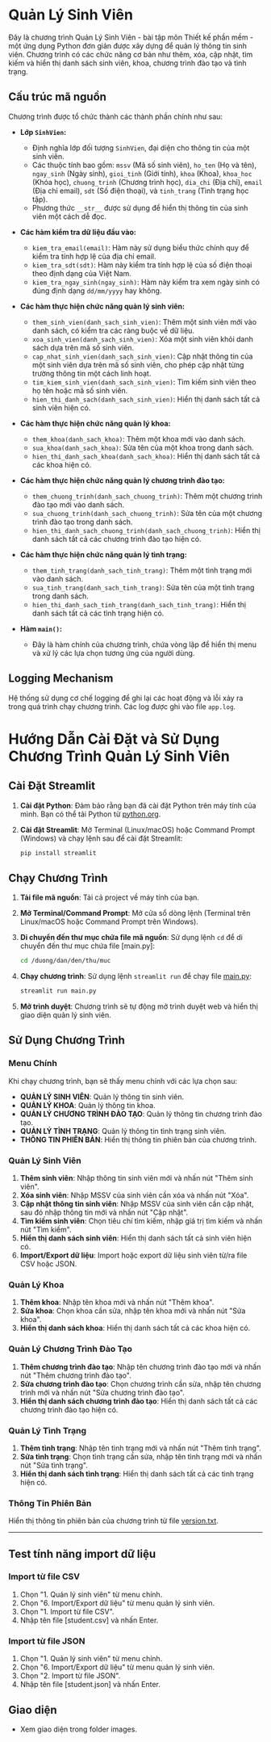 # Quản Lý Sinh Viên

Đây là chương trình Quản Lý Sinh Viên - bài tập môn Thiết kế phần mềm - một ứng dụng Python đơn giản được xây dựng để quản lý thông tin sinh viên. Chương trình có các chức năng cơ bản như thêm, xóa, cập nhật, tìm kiếm và hiển thị danh sách sinh viên, khoa, chương trình đào tạo và tình trạng.

## Cấu trúc mã nguồn

Chương trình được tổ chức thành các thành phần chính như sau:

- **Lớp `SinhVien`:**

  - Định nghĩa lớp đối tượng `SinhVien`, đại diện cho thông tin của một sinh viên.
  - Các thuộc tính bao gồm: `mssv` (Mã số sinh viên), `ho_ten` (Họ và tên), `ngay_sinh` (Ngày sinh), `gioi_tinh` (Giới tính), `khoa` (Khoa), `khoa_hoc` (Khóa học), `chuong_trinh` (Chương trình học), `dia_chi` (Địa chỉ), `email` (Địa chỉ email), `sdt` (Số điện thoại), và `tinh_trang` (Tình trạng học tập).
  - Phương thức `__str__` được sử dụng để hiển thị thông tin của sinh viên một cách dễ đọc.

- **Các hàm kiểm tra dữ liệu đầu vào:**

  - `kiem_tra_email(email)`: Hàm này sử dụng biểu thức chính quy để kiểm tra tính hợp lệ của địa chỉ email.
  - `kiem_tra_sdt(sdt)`: Hàm này kiểm tra tính hợp lệ của số điện thoại theo định dạng của Việt Nam.
  - `kiem_tra_ngay_sinh(ngay_sinh)`: Hàm này kiểm tra xem ngày sinh có đúng định dạng `dd/mm/yyyy` hay không.

- **Các hàm thực hiện chức năng quản lý sinh viên:**

  - `them_sinh_vien(danh_sach_sinh_vien)`: Thêm một sinh viên mới vào danh sách, có kiểm tra các ràng buộc về dữ liệu.
  - `xoa_sinh_vien(danh_sach_sinh_vien)`: Xóa một sinh viên khỏi danh sách dựa trên mã số sinh viên.
  - `cap_nhat_sinh_vien(danh_sach_sinh_vien)`: Cập nhật thông tin của một sinh viên dựa trên mã số sinh viên, cho phép cập nhật từng trường thông tin một cách linh hoạt.
  - `tim_kiem_sinh_vien(danh_sach_sinh_vien)`: Tìm kiếm sinh viên theo họ tên hoặc mã số sinh viên.
  - `hien_thi_danh_sach(danh_sach_sinh_vien)`: Hiển thị danh sách tất cả sinh viên hiện có.

- **Các hàm thực hiện chức năng quản lý khoa:**

  - `them_khoa(danh_sach_khoa)`: Thêm một khoa mới vào danh sách.
  - `sua_khoa(danh_sach_khoa)`: Sửa tên của một khoa trong danh sách.
  - `hien_thi_danh_sach_khoa(danh_sach_khoa)`: Hiển thị danh sách tất cả các khoa hiện có.

- **Các hàm thực hiện chức năng quản lý chương trình đào tạo:**

  - `them_chuong_trinh(danh_sach_chuong_trinh)`: Thêm một chương trình đào tạo mới vào danh sách.
  - `sua_chuong_trinh(danh_sach_chuong_trinh)`: Sửa tên của một chương trình đào tạo trong danh sách.
  - `hien_thi_danh_sach_chuong_trinh(danh_sach_chuong_trinh)`: Hiển thị danh sách tất cả các chương trình đào tạo hiện có.

- **Các hàm thực hiện chức năng quản lý tình trạng:**

  - `them_tinh_trang(danh_sach_tinh_trang)`: Thêm một tình trạng mới vào danh sách.
  - `sua_tinh_trang(danh_sach_tinh_trang)`: Sửa tên của một tình trạng trong danh sách.
  - `hien_thi_danh_sach_tinh_trang(danh_sach_tinh_trang)`: Hiển thị danh sách tất cả các tình trạng hiện có.

- **Hàm `main()`:**
  - Đây là hàm chính của chương trình, chứa vòng lặp để hiển thị menu và xử lý các lựa chọn tương ứng của người dùng.

## Logging Mechanism

Hệ thống sử dụng cơ chế logging để ghi lại các hoạt động và lỗi xảy ra trong quá trình chạy chương trình. Các log được ghi vào file `app.log`.

# Hướng Dẫn Cài Đặt và Sử Dụng Chương Trình Quản Lý Sinh Viên

## Cài Đặt Streamlit

1. **Cài đặt Python**: Đảm bảo rằng bạn đã cài đặt Python trên máy tính của mình. Bạn có thể tải Python từ [python.org](https://www.python.org/downloads/).

2. **Cài đặt Streamlit**: Mở Terminal (Linux/macOS) hoặc Command Prompt (Windows) và chạy lệnh sau để cài đặt Streamlit:
    ```sh
    pip install streamlit
    ```

## Chạy Chương Trình

1. **Tải file mã nguồn**: Tải cả project về máy tính của bạn.

2. **Mở Terminal/Command Prompt**: Mở cửa sổ dòng lệnh (Terminal trên Linux/macOS hoặc Command Prompt trên Windows).

3. **Di chuyển đến thư mục chứa file mã nguồn**: Sử dụng lệnh `cd` để di chuyển đến thư mục chứa file [main.py]:
    ```sh
    cd /duong/dan/den/thu/muc
    ```

4. **Chạy chương trình**: Sử dụng lệnh `streamlit run` để chạy file [main.py](http://_vscodecontentref_/4):
    ```sh
    streamlit run main.py
    ```

5. **Mở trình duyệt**: Chương trình sẽ tự động mở trình duyệt web và hiển thị giao diện quản lý sinh viên.

## Sử Dụng Chương Trình

### Menu Chính

Khi chạy chương trình, bạn sẽ thấy menu chính với các lựa chọn sau:

- **QUẢN LÝ SINH VIÊN**: Quản lý thông tin sinh viên.
- **QUẢN LÝ KHOA**: Quản lý thông tin khoa.
- **QUẢN LÝ CHƯƠNG TRÌNH ĐÀO TẠO**: Quản lý thông tin chương trình đào tạo.
- **QUẢN LÝ TÌNH TRẠNG**: Quản lý thông tin tình trạng sinh viên.
- **THÔNG TIN PHIÊN BẢN**: Hiển thị thông tin phiên bản của chương trình.

### Quản Lý Sinh Viên

1. **Thêm sinh viên**: Nhập thông tin sinh viên mới và nhấn nút "Thêm sinh viên".
2. **Xóa sinh viên**: Nhập MSSV của sinh viên cần xóa và nhấn nút "Xóa".
3. **Cập nhật thông tin sinh viên**: Nhập MSSV của sinh viên cần cập nhật, sau đó nhập thông tin mới và nhấn nút "Cập nhật".
4. **Tìm kiếm sinh viên**: Chọn tiêu chí tìm kiếm, nhập giá trị tìm kiếm và nhấn nút "Tìm kiếm".
5. **Hiển thị danh sách sinh viên**: Hiển thị danh sách tất cả sinh viên hiện có.
6. **Import/Export dữ liệu**: Import hoặc export dữ liệu sinh viên từ/ra file CSV hoặc JSON.

### Quản Lý Khoa

1. **Thêm khoa**: Nhập tên khoa mới và nhấn nút "Thêm khoa".
2. **Sửa khoa**: Chọn khoa cần sửa, nhập tên khoa mới và nhấn nút "Sửa khoa".
3. **Hiển thị danh sách khoa**: Hiển thị danh sách tất cả các khoa hiện có.

### Quản Lý Chương Trình Đào Tạo

1. **Thêm chương trình đào tạo**: Nhập tên chương trình đào tạo mới và nhấn nút "Thêm chương trình đào tạo".
2. **Sửa chương trình đào tạo**: Chọn chương trình cần sửa, nhập tên chương trình mới và nhấn nút "Sửa chương trình đào tạo".
3. **Hiển thị danh sách chương trình đào tạo**: Hiển thị danh sách tất cả các chương trình đào tạo hiện có.

### Quản Lý Tình Trạng

1. **Thêm tình trạng**: Nhập tên tình trạng mới và nhấn nút "Thêm tình trạng".
2. **Sửa tình trạng**: Chọn tình trạng cần sửa, nhập tên tình trạng mới và nhấn nút "Sửa tình trạng".
3. **Hiển thị danh sách tình trạng**: Hiển thị danh sách tất cả các tình trạng hiện có.

### Thông Tin Phiên Bản

Hiển thị thông tin phiên bản của chương trình từ file [version.txt](http://_vscodecontentref_/5).

---

## Test tính năng import dữ liệu

### Import từ file CSV

1. Chọn "1. Quản lý sinh viên" từ menu chính.
2. Chọn "6. Import/Export dữ liệu" từ menu quản lý sinh viên.
3. Chọn "1. Import từ file CSV".
4. Nhập tên file [student.csv] và nhấn Enter.

### Import từ file JSON

1. Chọn "1. Quản lý sinh viên" từ menu chính.
2. Chọn "6. Import/Export dữ liệu" từ menu quản lý sinh viên.
3. Chọn "2. Import từ file JSON".
4. Nhập tên file [student.json] và nhấn Enter.

## Giao diện

- Xem giao diện trong folder images.
